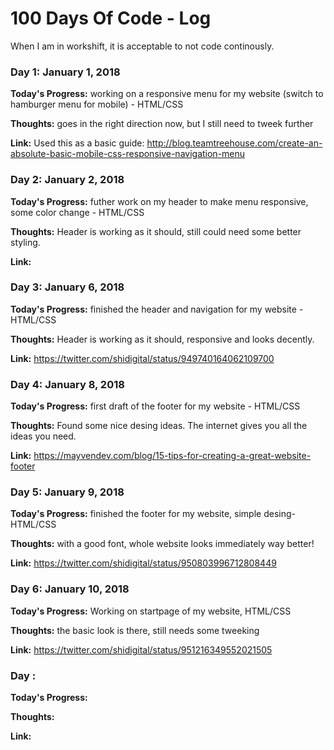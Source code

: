 # 100 Days Of Code - Log

When I am in workshift, it is acceptable to not code continously.

### Day 1: January 1, 2018

**Today's Progress:** working on a responsive menu for my website (switch to hamburger menu for mobile) - HTML/CSS

**Thoughts:** goes in the right direction now, but I still need to tweek further

**Link:** Used this as a basic guide: http://blog.teamtreehouse.com/create-an-absolute-basic-mobile-css-responsive-navigation-menu

### Day 2: January 2, 2018

**Today's Progress:** futher work on my header to make menu responsive, some color change - HTML/CSS

**Thoughts:** Header is working as it should, still could need some better styling.

**Link:** 

### Day 3: January 6, 2018

**Today's Progress:** finished the header and navigation for my website - HTML/CSS

**Thoughts:** Header is working as it should, responsive and looks decently.

**Link:** https://twitter.com/shidigital/status/949740164062109700

### Day 4: January 8, 2018

**Today's Progress:** first draft of the footer for my website - HTML/CSS

**Thoughts:** Found some nice desing ideas. The internet gives you all the ideas you need.

**Link:** https://mayvendev.com/blog/15-tips-for-creating-a-great-website-footer

### Day 5: January 9, 2018

**Today's Progress:** finished the footer for my website, simple desing- HTML/CSS

**Thoughts:** with a good font, whole website looks immediately way better!

**Link:** https://twitter.com/shidigital/status/950803996712808449

### Day 6: January 10, 2018

**Today's Progress:** Working on startpage of my website, HTML/CSS

**Thoughts:** the basic look is there, still needs some tweeking

**Link:** https://twitter.com/shidigital/status/951216349552021505


### Day :

**Today's Progress:**

**Thoughts:**

**Link:**
